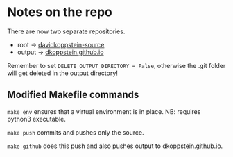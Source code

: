 # Notes on the repo

There are now two separate repositories.

* root -> [davidkoppstein-source](http://github.com/dkoppstein/davidkoppstein-source)
* output -> [dkoppstein.github.io](http://github.com/dkoppstein/dkoppstein.github.io)

Remember to set `DELETE_OUTPUT_DIRECTORY = False`, otherwise the .git folder will get deleted in the output directory!

## Modified Makefile commands

`make env` ensures that a virtual environment is in place. NB: requires python3 executable. 

`make push` commits and pushes only the source.

`make github` does this push and also pushes output to dkoppstein.github.io.
